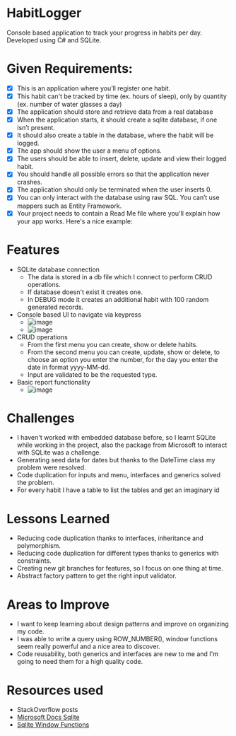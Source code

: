 # HabitLogger
Console based application to track your progress in habits per day. Developed using C# and SQLite.
# Given Requirements:
- [x] This is an application where you’ll register one habit.
- [x] This habit can't be tracked by time (ex. hours of sleep), only by quantity (ex. number of water glasses a day)
- [x] The application should store and retrieve data from a real database
- [x] When the application starts, it should create a sqlite database, if one isn’t present.
- [x] It should also create a table in the database, where the habit will be logged.
- [x] The app should show the user a menu of options.
- [x] The users should be able to insert, delete, update and view their logged habit.
- [x] You should handle all possible errors so that the application never crashes.
- [x] The application should only be terminated when the user inserts 0.
- [x] You can only interact with the database using raw SQL. You can’t use mappers such as Entity Framework.
- [x] Your project needs to contain a Read Me file where you'll explain how your app works. Here's a nice example:
# Features
- SQLite database connection
  - The data is stored in a db file which I connect to perform CRUD operations.
  - If database doesn't exist it creates one.
  - In DEBUG mode it creates an additional habit with 100 random generated records.
- Console based UI to navigate via keypress
   - ![image](https://github.com/user-attachments/assets/66f57057-f657-4f26-bac7-17382c6b9f7e)
   - ![image](https://github.com/user-attachments/assets/5b91c9b2-b386-4132-83ab-a6158b73f1b2)
- CRUD operations
  - From the first menu you can create, show or delete habits.
  - From the second menu you can create, update, show or delete, to choose an option you enter the number, for the day you enter the date in format yyyy-MM-dd.
  - Input are validated to be the requested type.
- Basic report functionality
   - ![image](https://github.com/user-attachments/assets/beb5f72b-3c3c-44b3-ad07-5d04e1c7e785)
# Challenges
 - I haven't worked with embedded database before, so I learnt SQLite while working in the project, also the package from Microsoft to interact with SQLite was a challenge.
 - Generating seed data for dates but thanks to the DateTime class my problem were resolved.
 - Code duplication for inputs and menu, interfaces and generics solved the problem.
 - For every habit I have a table to list the tables and get an imaginary id 
# Lessons Learned
- Reducing code duplication thanks to interfaces, inheritance and polymorphism.
- Reducing code duplication for different types thanks to generics with constraints.
- Creating new git branches for features, so I focus on one thing at time.
- Abstract factory pattern to get the right input validator.
# Areas to Improve
- I want to keep learning about design patterns and improve on organizing my code.
- I was able to write a query using ROW_NUMBER(), window functions seem really powerful and a nice area to discover.
- Code reusability, both generics and interfaces are new to me and I'm going to need them for a high quality code.
 #  Resources used
 - StackOverflow posts
 - [Microsoft Docs Sqlite](https://learn.microsoft.com/en-us/dotnet/standard/data/sqlite/?tabs=net-cli)
 - [Sqlite Window Functions](https://sqlite.org/windowfunctions.html)
